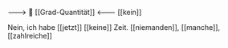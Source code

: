 ---> 🧮 [[Grad-Quantität]] <---
[[kein]]

Nein, ich habe [[jetzt]] [[keine]] Zeit.
[[niemanden]], [[manche]], [[zahlreiche]]